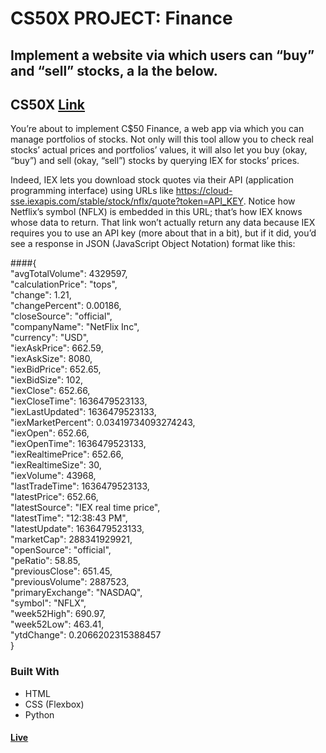 # CS50X PROJECT: Finance
## Implement a website via which users can “buy” and “sell” stocks, a la the below.

## CS50X [Link](https://cs50.harvard.edu/x/2022/psets/9/finance/)<br>

You’re about to implement C$50 Finance, a web app via which you can manage portfolios of stocks. Not only will this tool allow you to check real stocks’ actual prices and portfolios’ values, it will also let you buy (okay, “buy”) and sell (okay, “sell”) stocks by querying IEX for stocks’ prices.

Indeed, IEX lets you download stock quotes via their API (application programming interface) using URLs like https://cloud-sse.iexapis.com/stable/stock/nflx/quote?token=API_KEY. Notice how Netflix’s symbol (NFLX) is embedded in this URL; that’s how IEX knows whose data to return. That link won’t actually return any data because IEX requires you to use an API key (more about that in a bit), but if it did, you’d see a response in JSON (JavaScript Object Notation) format like this:

####{<br>
  "avgTotalVolume": 4329597,<br>
  "calculationPrice": "tops",<br>
  "change": 1.21,<br>
  "changePercent": 0.00186,<br>
  "closeSource": "official",<br>
  "companyName": "NetFlix Inc",<br>
  "currency": "USD",<br>
  "iexAskPrice": 662.59,<br>
  "iexAskSize": 8080,<br>
  "iexBidPrice": 652.65,<br>
  "iexBidSize": 102,<br>
  "iexClose": 652.66,<br>
  "iexCloseTime": 1636479523133,<br>
  "iexLastUpdated": 1636479523133,<br>
  "iexMarketPercent": 0.03419734093274243,<br>
  "iexOpen": 652.66,<br>
  "iexOpenTime": 1636479523133,<br>
  "iexRealtimePrice": 652.66,<br>
  "iexRealtimeSize": 30,<br>
  "iexVolume": 43968,<br>
  "lastTradeTime": 1636479523133,<br>
  "latestPrice": 652.66,<br>
  "latestSource": "IEX real time price",<br>
  "latestTime": "12:38:43 PM",<br>
  "latestUpdate": 1636479523133,<br>
  "marketCap": 288341929921,<br>
  "openSource": "official",<br>
  "peRatio": 58.85,<br>
  "previousClose": 651.45,<br>
  "previousVolume": 2887523,<br>
  "primaryExchange": "NASDAQ",<br>
  "symbol": "NFLX",<br>
  "week52High": 690.97,<br>
  "week52Low": 463.41,<br>
  "ytdChange": 0.2066202315388457<br>
}<br>

### Built With
- HTML <br>
- CSS (Flexbox) <br>
- Python<br>

#### [Live](https://artanmerko.github.io/homepage/)

